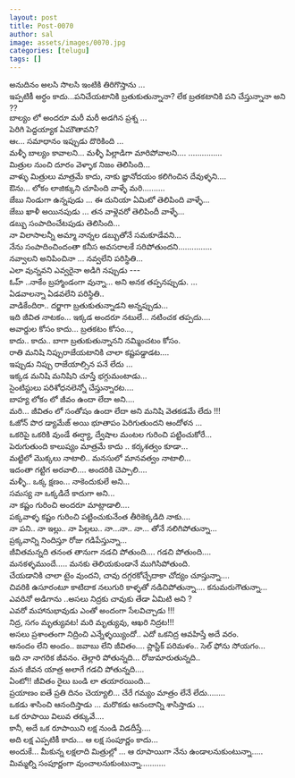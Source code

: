 ```yaml
---
layout: post
title: Post-0070
author: sal
image: assets/images/0070.jpg
categories: [telugu]
tags: []
---
```

అనుదినం అలసి సొలసి ఇంటికి తిరిగొస్తాను ...  <br>
 ఇప్పటికీ అర్ధం కాదు...పనిచేయటానికి బ్రతుకుతున్నానా? లేక బ్రతకటానికి పని చేస్తున్నానా అని  ??  <br>
 బాల్యం లో అందరూ మరీ మరీ అడగిన ప్రశ్న ...  <br>
 పెరిగి పెద్దయ్యాక ఏమౌతావని?  <br>
 ఆఁ... సమాధానం ఇప్పుడు దొరికింది ...  <br>
 మళ్ళీ బాల్యం కావాలని... మళ్ళీ పిల్లాడిగా మారిపోవాలని.... ...............  <br>
 మిత్రుల నుంచి దూరం వెళ్ళాక నిజం తెలిసింది...  <br>
 వాళ్ళు మిత్రులు మాత్రమే కాదు, నాకు జ్ఞానోదయం కలిగించిన దేవుళ్ళని....  <br>
 ఔను... లోకం లాజిక్కుని  చూపింది వాళ్ళే మరి..........  <br>
 జేబు నిండుగా ఉన్నపుడు ... ఈ దునియా ఏమిటో తెలిపింది వాళ్ళే...  <br>
 జేబు ఖాళీ అయినపుడు ... తన వాళ్లెవరో తెలిపిందీ వాళ్ళే...  <br>
 డబ్బు సంపాదించేటపుడు తెలిసింది...  <br>
 నా విలాసాలన్నీ అమ్మా నాన్నల డబ్బుతోనే సమకూడేవని...  <br>
 నేను సంపాదించిందంతా కనీస అవసరాలకే సరిపోతుందని...............  <br>
 నవ్వాలని అనిపించినా ... నవ్వలేని  పరిస్థితి...  <br>
 ఎలా వున్నవని ఎవ్వరైనా అడిగి నప్పుడు ---  <br>
 ఓహ్ ..నాకేం  బ్రహ్మాండంగా వున్నా... అని అనక తప్పనప్పుడు. ...  <br>
 ఏడవాలన్నా  ఏడవలేని పరిస్థితి..  <br>
 వాడికేందిరా.. దర్జాగా బ్రతుకుతున్నాడని అన్నప్పుడు...  <br>
 ఇది జీవిత నాటకం... ఇక్కడ అందరూ నటులే... నటించక తప్పదు....  <br>
 అవార్డుల కోసం కాదు... బ్రతకటం కోసం...,  <br>
 కాదు.. కాదు.. బాగా బ్రతుకుతున్నానని నమ్మించటం కోసం.  <br>
 రాతి మనిషి నిప్పురాజేయటానికి చాలా కష్టపడ్డాడట....  <br>
 ఇప్పుడు నిప్పు రాజేయాల్సిన పనే లేదు ...  <br>
 ఇక్కడ మనిషి మనిషిని చూస్తే భగ్గుమంటాడు...  <br>
 సైంటిస్టులు పరిశోధనలెన్నో చేస్తున్నారట....  <br>
 బాహ్య లోకం లో జీవం ఉందా లేదా అని....  <br>
 మరి... జీవితం  లో సంతోషం ఉందా లేదా అని మనిషి వెతకడమే లేదు !!!  <br>
 ఓజోన్ పొర డ్యామేజ్ అయి భూతాపం పెరిగుతుందని ఆందోళన ...  <br>
 ఒకరిపై ఒకరికి వుండే ఈర్ష్యా, ద్వేషాల మంటల గురించి పట్టించుకోరే...  <br>
 పెరుగుతుంది కాలుష్యం మాత్రమే కాదు .. కర్కశత్వం కూడా...  <br>
 మట్టిలో మొక్కలు నాటాలి.. మనసులో మానవత్వం నాటాలి...  <br>
 ఇదంతా గట్టిగ అరవాలి.... అందరికి చెప్పాలి....  <br>
 మళ్ళీ.. ఒక్క క్షణం... నాకెందుకులే అని...  <br>
 సమస్య నా ఒక్కడిదే కాదుగా అని...  <br>
 నా కష్టం గురించి అందరూ మాట్లాడాలి....  <br>
 పక్కవాళ్ళ కష్టం గురించి పట్టించుకునేంత తీరికెక్కడిది నాకు....  <br>
 నా పని.. నా ఇల్లు.. నా పిల్లలు.. నా...నా.. నా... తోనే నలిగిపోతున్నా...  <br>
 ప్రక్కవాన్ని నిందిస్తూ రోజు గడిపేస్తున్నా...  <br>
 జీవితమన్నది తనంత తానుగా నడచి పోతుంది…. గడచి పోతుంది....  <br>
 మనకళ్ళముందే..... మనకు తెలియకుండానే ముగిసిపోతుంది.  <br>
 చేయడానికి చాలా టైం వుందని, చావు దగ్గరకోచ్చేదాకా చోద్యం చూస్తున్నా....  <br>
 చివరికి ఉసూరంటూ కాటిదాక నలుగురి కాళ్ళతో నడిచిపోతున్నా.... కనుమరుగౌతున్నా...  <br>
 ఎవరినో అడిగాను ..అసలు నిద్రకు చావుకు తేడా ఏమిటి అని ?  <br>
 ఎవరో మహానుభావుడు ఎంతో  అందంగా సేలవిచ్చాడు !!!  <br>
 నిద్ర, సగం మృత్యువట! మరి మృత్యువు, ఆఖరి నిద్రట!!!  <br>
 అసలు ప్రశాంతంగా నిద్రించి ఎన్నేళ్ళయ్యిందో.. ఎదో ఒకనిద్ర ఆవహిస్తే అదే వరం.  <br>
 ఆనందం లేని అందం.. జవాబు లేని జీవితం.... ప్లాస్టిక్ పరిమళం.. సెల్ ఫోను సోయగం...  <br>
 ఇది నా నాగరిక జీవనం.   తెల్లారి పోతున్నది...  రోజుమారుతున్నది..  <br>
 మన జీవన యాత్ర అలాగే గడచి పోతున్నది....  <br>
 ఏంటో!! జీవితం రైలు బండి  లా తయారయింది...  <br>
 ప్రయాణం ఐతే ప్రతి దినం చెయ్యాలి... చేరే గమ్యం మాత్రం లేనే లేదు........  <br>
 ఒకడు శాసించి  ఆనందిస్తాడు ... మరొకడు ఆనందాన్ని శాసిస్తాడు ...  <br>
 ఒక రూపాయి విలువ తక్కువే....  <br>
 కానీ, అదే ఒక రూపాయిని లక్ష నుండి విడదీస్తే....  <br>
 అది లక్ష ఎప్పటికీ కాదు... ఆ లక్ష సంపూర్ణం కాదు...  <br>
 అందుకే...  మీకున్న లక్షలాది మిత్రుల్లో ... ఆ రూపాయిగా  నేను ఉండాలనుకుంటున్నా..... మిమ్మల్ని సంపూర్ణంగా వుంచాలనుకుంటున్నా...........